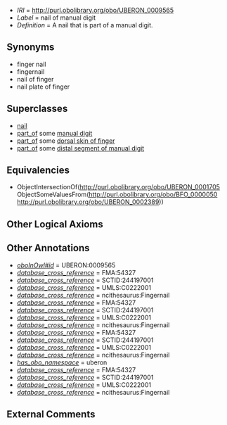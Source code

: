  * *IRI* = http://purl.obolibrary.org/obo/UBERON_0009565
 * *Label* = nail of manual digit
 * *Definition* = A nail that is part of a manual digit.

## Synonyms

 * finger nail
 * fingernail
 * nail of finger
 * nail plate of finger

## Superclasses

 * [nail](../../UBERON/05/UBERON_0001705.md)
 * [part_of](../../BFO/50/BFO_0000050.md) some [manual digit](../../UBERON/89/UBERON_0002389.md)
 * [part_of](../../BFO/50/BFO_0000050.md) some [dorsal skin of finger](../../UBERON/76/UBERON_0005276.md)
 * [part_of](../../BFO/50/BFO_0000050.md) some [distal segment of manual digit](../../UBERON/52/UBERON_0009552.md)

## Equivalencies

 * ObjectIntersectionOf(<http://purl.obolibrary.org/obo/UBERON_0001705> ObjectSomeValuesFrom(<http://purl.obolibrary.org/obo/BFO_0000050> <http://purl.obolibrary.org/obo/UBERON_0002389>))

## Other Logical Axioms


## Other Annotations

 * *[oboInOwl#id](../../id/oboInOwl#id.md)* = UBERON:0009565
 * *[database_cross_reference](../../ef/oboInOwl#hasDbXref.md)* = FMA:54327
 * *[database_cross_reference](../../ef/oboInOwl#hasDbXref.md)* = SCTID:244197001
 * *[database_cross_reference](../../ef/oboInOwl#hasDbXref.md)* = UMLS:C0222001
 * *[database_cross_reference](../../ef/oboInOwl#hasDbXref.md)* = ncithesaurus:Fingernail
 * *[database_cross_reference](../../ef/oboInOwl#hasDbXref.md)* = FMA:54327
 * *[database_cross_reference](../../ef/oboInOwl#hasDbXref.md)* = SCTID:244197001
 * *[database_cross_reference](../../ef/oboInOwl#hasDbXref.md)* = UMLS:C0222001
 * *[database_cross_reference](../../ef/oboInOwl#hasDbXref.md)* = ncithesaurus:Fingernail
 * *[database_cross_reference](../../ef/oboInOwl#hasDbXref.md)* = FMA:54327
 * *[database_cross_reference](../../ef/oboInOwl#hasDbXref.md)* = SCTID:244197001
 * *[database_cross_reference](../../ef/oboInOwl#hasDbXref.md)* = UMLS:C0222001
 * *[database_cross_reference](../../ef/oboInOwl#hasDbXref.md)* = ncithesaurus:Fingernail
 * *[has_obo_namespace](../../ce/oboInOwl#hasOBONamespace.md)* = uberon
 * *[database_cross_reference](../../ef/oboInOwl#hasDbXref.md)* = FMA:54327
 * *[database_cross_reference](../../ef/oboInOwl#hasDbXref.md)* = SCTID:244197001
 * *[database_cross_reference](../../ef/oboInOwl#hasDbXref.md)* = UMLS:C0222001
 * *[database_cross_reference](../../ef/oboInOwl#hasDbXref.md)* = ncithesaurus:Fingernail

## External Comments

